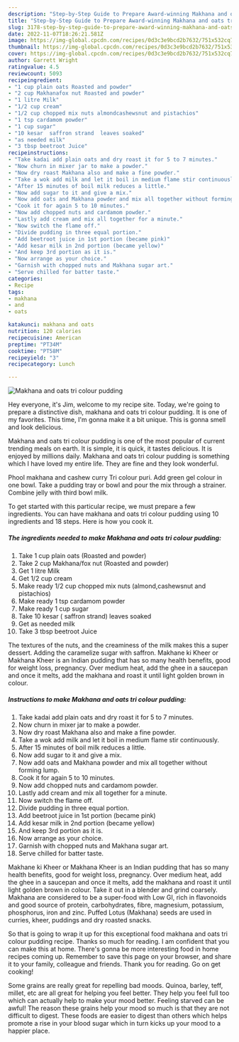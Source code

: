 ```yaml
---
description: "Step-by-Step Guide to Prepare Award-winning Makhana and oats tri colour pudding"
title: "Step-by-Step Guide to Prepare Award-winning Makhana and oats tri colour pudding"
slug: 3178-step-by-step-guide-to-prepare-award-winning-makhana-and-oats-tri-colour-pudding
date: 2022-11-07T18:26:21.581Z
image: https://img-global.cpcdn.com/recipes/0d3c3e9bcd2b7632/751x532cq70/makhana-and-oats-tri-colour-pudding-recipe-main-photo.jpg
thumbnail: https://img-global.cpcdn.com/recipes/0d3c3e9bcd2b7632/751x532cq70/makhana-and-oats-tri-colour-pudding-recipe-main-photo.jpg
cover: https://img-global.cpcdn.com/recipes/0d3c3e9bcd2b7632/751x532cq70/makhana-and-oats-tri-colour-pudding-recipe-main-photo.jpg
author: Garrett Wright
ratingvalue: 4.5
reviewcount: 5093
recipeingredient:
- "1 cup plain oats Roasted and powder"
- "2 cup Makhanafox nut Roasted and powder"
- "1 litre Milk"
- "1/2 cup cream"
- "1/2 cup chopped mix nuts almondcashewsnut and pistachios"
- "1 tsp cardamom powder"
- "1 cup sugar"
- "10 kesar  saffron strand  leaves soaked"
- "as needed milk"
- "3 tbsp beetroot Juice"
recipeinstructions:
- "Take kadai add plain oats and dry roast it for 5 to 7 minutes."
- "Now churn in mixer jar to make a powder."
- "Now dry roast Makhana also and make a fine powder."
- "Take a wok add milk and let it boil in medium flame stir continuously."
- "After 15 minutes of boil milk reduces a little."
- "Now add sugar to it and give a mix."
- "Now add oats and Makhana powder and mix all together without forming lump."
- "Cook it for again 5 to 10 minutes."
- "Now add chopped nuts and cardamom powder."
- "Lastly add cream and mix all together for a minute."
- "Now switch the flame off."
- "Divide pudding in three equal portion."
- "Add beetroot juice in 1st portion (became pink)"
- "Add kesar milk in 2nd portion (became yellow)"
- "And keep 3rd portion as it is."
- "Now arrange as your choice."
- "Garnish with chopped nuts and Makhana sugar art."
- "Serve chilled for batter taste."
categories:
- Recipe
tags:
- makhana
- and
- oats

katakunci: makhana and oats 
nutrition: 120 calories
recipecuisine: American
preptime: "PT34M"
cooktime: "PT58M"
recipeyield: "3"
recipecategory: Lunch

---
```



![Makhana and oats tri colour pudding](https://img-global.cpcdn.com/recipes/0d3c3e9bcd2b7632/751x532cq70/makhana-and-oats-tri-colour-pudding-recipe-main-photo.jpg)

Hey everyone, it's Jim, welcome to my recipe site. Today, we're going to prepare a distinctive dish, makhana and oats tri colour pudding. It is one of my favorites. This time, I'm gonna make it a bit unique. This is gonna smell and look delicious.

Makhana and oats tri colour pudding is one of the most popular of current trending meals on earth. It is simple, it is quick, it tastes delicious. It is enjoyed by millions daily. Makhana and oats tri colour pudding is something which I have loved my entire life. They are fine and they look wonderful.

Phool makhana and cashew curry Tri colour puri. Add green gel colour in one bowl. Take a pudding tray or bowl and pour the mix through a strainer. Combine jelly with third bowl milk.


To get started with this particular recipe, we must prepare a few ingredients. You can have makhana and oats tri colour pudding using 10 ingredients and 18 steps. Here is how you cook it.

<!--inarticleads1-->

##### The ingredients needed to make Makhana and oats tri colour pudding:

1. Take 1 cup plain oats (Roasted and powder)
1. Take 2 cup Makhana/fox nut (Roasted and powder)
1. Get 1 litre Milk
1. Get 1/2 cup cream
1. Make ready 1/2 cup chopped mix nuts (almond,cashewsnut and pistachios)
1. Make ready 1 tsp cardamom powder
1. Make ready 1 cup sugar
1. Take 10 kesar ( saffron strand)  leaves soaked
1. Get as needed milk
1. Take 3 tbsp beetroot Juice


The textures of the nuts, and the creaminess of the milk makes this a super dessert. Adding the caramelize sugar with saffron. Makhane ki Kheer or Makhana Kheer is an Indian pudding that has so many health benefits, good for weight loss, pregnancy. Over medium heat, add the ghee in a saucepan and once it melts, add the makhana and roast it until light golden brown in colour. 

<!--inarticleads2-->

##### Instructions to make Makhana and oats tri colour pudding:

1. Take kadai add plain oats and dry roast it for 5 to 7 minutes.
1. Now churn in mixer jar to make a powder.
1. Now dry roast Makhana also and make a fine powder.
1. Take a wok add milk and let it boil in medium flame stir continuously.
1. After 15 minutes of boil milk reduces a little.
1. Now add sugar to it and give a mix.
1. Now add oats and Makhana powder and mix all together without forming lump.
1. Cook it for again 5 to 10 minutes.
1. Now add chopped nuts and cardamom powder.
1. Lastly add cream and mix all together for a minute.
1. Now switch the flame off.
1. Divide pudding in three equal portion.
1. Add beetroot juice in 1st portion (became pink)
1. Add kesar milk in 2nd portion (became yellow)
1. And keep 3rd portion as it is.
1. Now arrange as your choice.
1. Garnish with chopped nuts and Makhana sugar art.
1. Serve chilled for batter taste.


Makhane ki Kheer or Makhana Kheer is an Indian pudding that has so many health benefits, good for weight loss, pregnancy. Over medium heat, add the ghee in a saucepan and once it melts, add the makhana and roast it until light golden brown in colour. Take it out in a blender and grind coarsely. Makhana are considered to be a super-food with Low GI, rich in flavonoids and good source of protein, carbohydrates, fibre, magnesium, potassium, phosphorus, iron and zinc. Puffed Lotus (Makhana) seeds are used in curries, kheer, puddings and dry roasted snacks. 

So that is going to wrap it up for this exceptional food makhana and oats tri colour pudding recipe. Thanks so much for reading. I am confident that you can make this at home. There's gonna be more interesting food in home recipes coming up. Remember to save this page on your browser, and share it to your family, colleague and friends. Thank you for reading. Go on get cooking!

Some grains are really great for repelling bad moods. Quinoa, barley, teff, millet, etc are all great for helping you feel better. They help you feel full too which can actually help to make your mood better. Feeling starved can be awful! The reason these grains help your mood so much is that they are not difficult to digest. These foods are easier to digest than others which helps promote a rise in your blood sugar which in turn kicks up your mood to a happier place.
